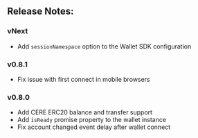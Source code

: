 ## Release Notes:

### vNext

- Add `sessionNamespace` option to the Wallet SDK configuration

### v0.8.1

- Fix issue with first connect in mobile browsers

### v0.8.0

- Add CERE ERC20 balance and transfer support
- Add `isReady` promise property to the wallet instance
- Fix account changed event delay after wallet connect
